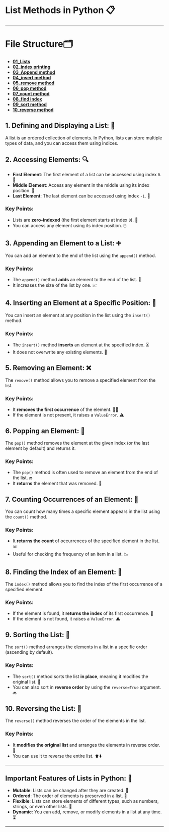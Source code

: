 # List Methods in Python 📋
---
# File Structure🗂️
- **[01_Lists](https://github.com/Ahad-mirza/Python-List/tree/main/01_Basic%20List%20Operations/01_Lists)**
- **[02_index printing](https://github.com/Ahad-mirza/Python-List/tree/main/01_Basic%20List%20Operations/02_Index%20printing)**
- **[03_Append method](https://github.com/Ahad-mirza/Python-List/tree/main/01_Basic%20List%20Operations/03_Append%20method)**
- **[04_insert method](https://github.com/Ahad-mirza/Python-List/tree/main/01_Basic%20List%20Operations/04_Insert%20method)**
- **[05_remove method](https://github.com/Ahad-mirza/Python-List/tree/main/01_Basic%20List%20Operations/05_Remove%20method)**
- **[06_pop method](https://github.com/Ahad-mirza/Python-List/tree/main/01_Basic%20List%20Operations/06_pop%20method)**
- **[07_count method](https://github.com/Ahad-mirza/Python-List/tree/main/01_Basic%20List%20Operations/07_count%20method)**
- **[08_find index](https://github.com/Ahad-mirza/Python-List/tree/main/01_Basic%20List%20Operations/08_find%20index)**
- **[09_sort method](https://github.com/Ahad-mirza/Python-List/tree/main/01_Basic%20List%20Operations/09_sort%20method)**
- **[10_reverse method](https://github.com/Ahad-mirza/Python-List/tree/main/01_Basic%20List%20Operations/10_reverse%20method)**

## 1. **Defining and Displaying a List:** 📝
A list is an ordered collection of elements. In Python, lists can store multiple types of data, and you can access them using indices.

## 2. **Accessing Elements:** 🔍
- **First Element**: The first element of a list can be accessed using index `0`. 📌
- **Middle Element**: Access any element in the middle using its index position. 🔑
- **Last Element**: The last element can be accessed using index `-1`. 📍

### Key Points:
- Lists are **zero-indexed** (the first element starts at index `0`). 🔢
- You can access any element using its index position. 🖱️

## 3. **Appending an Element to a List:** ➕
You can add an element to the end of the list using the `append()` method.

### Key Points:
- The `append()` method **adds** an element to the end of the list. 🏁
- It increases the size of the list by one. 📈

## 4. **Inserting an Element at a Specific Position:** 📍
You can insert an element at any position in the list using the `insert()` method.

### Key Points:
- The `insert()` method **inserts** an element at the specified index. ⏳
- It does not overwrite any existing elements. 🔄

## 5. **Removing an Element:** ❌
The `remove()` method allows you to remove a specified element from the list.

### Key Points:
- It **removes the first occurrence** of the element. 🏃‍♂️
- If the element is not present, it raises a `ValueError`. ⚠️

## 6. **Popping an Element:** 🎯
The `pop()` method removes the element at the given index (or the last element by default) and returns it.

### Key Points:
- The `pop()` method is often used to remove an element from the end of the list. 🔚
- It **returns** the element that was removed. 🎁

## 7. **Counting Occurrences of an Element:** 🔢
You can count how many times a specific element appears in the list using the `count()` method.

### Key Points:
- It **returns the count** of occurrences of the specified element in the list. 📊
- Useful for checking the frequency of an item in a list. 📉

## 8. **Finding the Index of an Element:** 🧭
The `index()` method allows you to find the index of the first occurrence of a specified element.

### Key Points:
- If the element is found, it **returns the index** of its first occurrence. 🎯
- If the element is not found, it raises a `ValueError`. ⚠️

## 9. **Sorting the List:** 🔄
The `sort()` method arranges the elements in a list in a specific order (ascending by default).

### Key Points:
- The `sort()` method sorts the list **in place**, meaning it modifies the original list. 🔧
- You can also sort in **reverse order** by using the `reverse=True` argument. 🔙

## 10. **Reversing the List:** 🔄
The `reverse()` method reverses the order of the elements in the list.

### Key Points:
- It **modifies the original list** and arranges the elements in reverse order. 🔁
- You can use it to reverse the entire list. ⬆️⬇️

---

## Important Features of Lists in Python: 📝
- **Mutable**: Lists can be changed after they are created. 🔄
- **Ordered**: The order of elements is preserved in a list. 🧭
- **Flexible**: Lists can store elements of different types, such as numbers, strings, or even other lists. 🧩
- **Dynamic**: You can add, remove, or modify elements in a list at any time. ⏳

---
